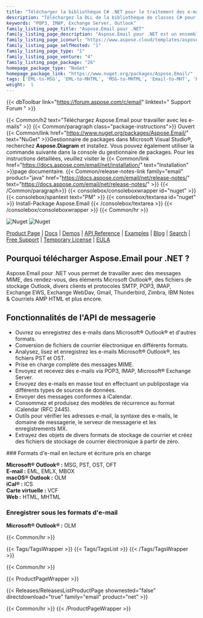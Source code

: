 ```yaml
---
title: "Télécharger la bibliothèque C# .NET pour le traitement des e-mails | Aspose.Email"
description: "Téléchargez la DLL de la bibliothèque de classes C# pour travailler avec les éléments Microsoft Outlook®, les fichiers de stockage, les e-mails SMTP, POP3, IMAP, Exchange EWS, WebDav, Gmail, AMP HTML via l'API .NET."
keywords: "POP3, IMAP, Exchange Server, Outlook"
family_listing_page_title: "Aspose.Email pour .NET"
family_listing_page_description: "Aspose.Email pour .NET est un ensemble complet d'API de traitement des e-mails à utiliser avec les plates-formes .NET Framework, .NET Core et Xamarin, vous permettant de créer des applications multiplateformes capables de créer, manipuler, convertir et transmettre des e-mails sans à l'aide de Microsoft Outlook."
family_listing_page_iconurl: "https://www.aspose.cloud/templates/aspose/App_Themes/V3/images/email/272x272/aspose_email-for-net-min.png"
family_listing_page_selfHosted: "1"
family_listing_page_type: "1"
family_listing_page_venture: "4"
family_listing_page_package: "26"
homepage_package_type: "NuGet"
homepage_package_link: "https://www.nuget.org/packages/Aspose.Email/"
tags: ['EML-to-MSG', 'EML-to-MHTML', 'MSG-to-MHTML', 'Email-to-MHT', 'Email-toEML', 'Email-to-HTML', 'Email-to-OFT']
weight:  1
---
```


{{< dbToolbar link="https://forum.aspose.com/c/email" linktext=" Support Forum " >}}

{{< Common/h2 text="Téléchargez Aspose.Email pour travailler avec les e-mails"  >}}
{{< Common/paragraph class="package-instructions">}}
Ouvert
{{< Common/link href="https://www.nuget.org/packages/Aspose.Email/" text="NuGet"  >}}Gestionnaire de packages dans Microsoft Visual Studio®, recherchez <b>Aspose.Diagram</b> et installez. Vous pouvez également utiliser la commande suivante dans la console du gestionnaire de packages. Pour les instructions détaillées, veuillez visiter le
{{< Common/link href="https://docs.aspose.com/email/net/installation/" text="Installation"  >}}page documentaire.
{{< Common/release-notes-link family="email" product="java" href="https://docs.aspose.com/email/net/release-notes/" text="https://docs.aspose.com/email/net/release-notes/"  >}}
{{< /Common/paragraph>}}
{{< consolebox/consoleboxwrapper id="nuget" >}}
       {{< consolebox/spantext text="PM" >}}
       {{< consolebox/textarea id="nuget" >}} Install-Package Aspose.Email {{< /consolebox/textarea >}}
{{< /consolebox/consoleboxwrapper >}}
{{< Common/hr >}}

![Nuget](https://img.shields.io/nuget/v/Aspose.Email) ![Nuget](https://img.shields.io/nuget/dt/Aspose.Email?label=nuget%20downloads)

[Product Page](https://products.aspose.com/email/net/) | [Docs](https://docs.aspose.com/email/net/) | [Demos](https://products.aspose.app/email/family) | [API Reference](https://apireference.aspose.com/email/net/) | [Examples](https://github.com/aspose-email/Aspose.Email-for-.NET/tree/master/Examples) | [Blog](https://blog.aspose.com/category/email/) | [Search](https://search.aspose.com/) | [Free Support](https://forum.aspose.com/c/email) | [Temporary License](https://purchase.aspose.com/temporary-license) | [EULA](https://about.aspose.com/legal/eula/)

## Pourquoi télécharger Aspose.Email pour .NET ?

Aspose.Email pour .NET vous permet de travailler avec des messages MIME, des rendez-vous, des éléments Microsoft Outlook®, des fichiers de stockage Outlook, divers clients et protocoles SMTP, POP3, IMAP, Exchange EWS, Exchange WebDav, Gmail, Thunderbird, Zimbra, IBM Notes & Courriels AMP HTML et plus encore.

## Fonctionnalités de l'API de messagerie

- Ouvrez ou enregistrez des e-mails dans Microsoft® Outlook® et d'autres formats.
- Conversion de fichiers de courrier électronique en différents formats.
- Analysez, lisez et enregistrez les e-mails Microsoft® Outlook®, les fichiers PST et OST.
- Prise en charge complète des messages MIME.
- Envoyez et recevez des e-mails via POP3, IMAP, Microsoft® Exchange Server.
- Envoyez des e-mails en masse tout en effectuant un publipostage via différents types de sources de données.
- Envoyer des messages conformes à iCalendar.
- Consommez et produisez des modèles de récurrence au format iCalendar (RFC 2445).
- Outils pour vérifier les adresses e-mail, la syntaxe des e-mails, le domaine de messagerie, le serveur de messagerie et les enregistrements MX.
- Extrayez des objets de divers formats de stockage de courrier et créez des fichiers de stockage de courrier électronique à partir de zéro.

### Formats d'e-mail en lecture et écriture pris en charge

**Microsoft® Outlook® :** MSG, PST, OST, OFT\
**E-mail :** EML, EMLX, MBOX\
**macOS® Outlook :** OLM\
**iCal® :** ICS\
**Carte virtuelle :** VCF\
**Web :** HTML, MHTML

### Enregistrer sous les formats d'e-mail

**Microsoft® Outlook® :** OLM

{{< Common/hr >}}

{{< Tags/TagsWrapper >}}
 {{< Tags/TagsList >}}
{{< /Tags/TagsWrapper >}}

{{< Common/hr >}}

{{< ProductPageWrapper >}}
<!-- ReleasesListProductPage-->
   {{< Releases/ReleasesListProductPage shownested="false"  directdownload="true" family="email" product="net" >}}
<!-- /ReleasesListProductPage-->
{{< Common/hr >}}
{{< /ProductPageWrapper >}}

